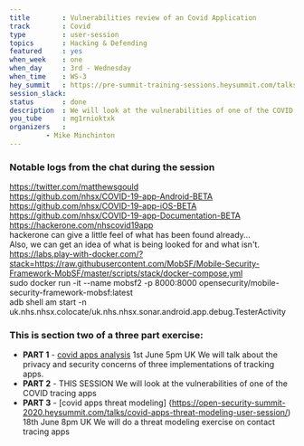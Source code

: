 ```yaml
---
title        : Vulnerabilities review of an Covid Application
track        : Covid
type         : user-session
topics       : Hacking & Defending
featured     : yes
when_week    : one
when_day     : 3rd - Wednesday
when_time    : WS-3
hey_summit   : https://pre-summit-training-sessions.heysummit.com/talks/covid-apps/
session_slack:
status       : done
description  : We will look at the vulnerabilities of one of the COVID tracing apps
you_tube     : mg1rnioktxk
organizers   :
         - Mike Minchinton
---
```



### Notable logs from the chat during the session

https://twitter.com/matthewsgould             \
https://github.com/nhsx/COVID-19-app-Android-BETA     \
https://github.com/nhsx/COVID-19-app-iOS-BETA     \
https://github.com/nhsx/COVID-19-app-Documentation-BETA   \
https://hackerone.com/nhscovid19app    \
hackerone can give a little feel of what has been found already...  \
Also, we can get an idea of what is being looked for and what isn't.   \
https://labs.play-with-docker.com/?stack=https://raw.githubusercontent.com/MobSF/Mobile-Security-Framework-MobSF/master/scripts/stack/docker-compose.yml   \
sudo docker run -it --name mobsf2 -p 8000:8000  opensecurity/mobile-security-framework-mobsf:latest  \
adb shell am start -n uk.nhs.nhsx.colocate/uk.nhs.nhsx.sonar.android.app.debug.TesterActivity   

### This is section two of a three part exercise:
- **PART 1** - [covid apps analysis](https://pre-summit-training-sessions.heysummit.com/talks/covid-apps-analysis) 1st June 5pm UK
We will talk about the privacy and security concerns of three implementations of tracking apps.
- **PART 2** - THIS SESSION
We will look at the vulnerabilities of one of the COVID tracing apps
- **PART 3** - [covid apps threat modeling] {https://open-security-summit-2020.heysummit.com/talks/covid-apps-threat-modeling-user-session/) 18th June 8pm UK
We will do a threat modeling exercise on contact tracing apps

